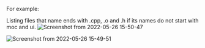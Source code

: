 For example:

Listing files that name ends with .cpp, .o and .h if its names do not start with moc and ui.
![Screenshot from 2022-05-26 15-50-47](https://user-images.githubusercontent.com/79419141/170491089-0c4d5eec-f4be-42ac-b3a4-3a89c973b23f.png)

![Screenshot from 2022-05-26 15-49-51](https://user-images.githubusercontent.com/79419141/170490975-797302f9-0cb4-4dc8-ba41-5e1d4e94bd8d.png)



